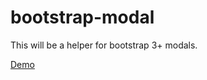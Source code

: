 bootstrap-modal
===============
This will be a helper for bootstrap 3+ modals.

[Demo](http://pcameron.com/projects/github/bootstrap-modal)
